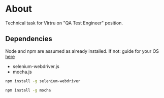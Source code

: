 # About
Technical task for Virtru on "QA Test Engineer" position.

## Dependencies
Node and npm are assumed as already installed.
If not: guide for your OS [here](https://docs.npmjs.com/getting-started/installing-node)

- selenium-webdriver.js
- mocha.js

```sh
npm install -g selenium-webdriver
```

```sh
npm install -g mocha
```
